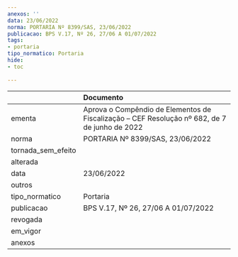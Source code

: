 ```yaml
---
anexos: ''
data: 23/06/2022
norma: PORTARIA Nº 8399/SAS, 23/06/2022
publicacao: BPS V.17, Nº 26, 27/06 A 01/07/2022
tags:
- portaria
tipo_normatico: Portaria
hide: 
- toc 
 
---
```


|                    | Documento                                                                                     |
|:-------------------|:----------------------------------------------------------------------------------------------|
| ementa             | Aprova o Compêndio de Elementos de Fiscalização – CEF Resolução nº 682, de 7 de junho de 2022 |
| norma              | PORTARIA Nº 8399/SAS, 23/06/2022                                                              |
| tornada_sem_efeito |                                                                                               |
| alterada           |                                                                                               |
| data               | 23/06/2022                                                                                    |
| outros             |                                                                                               |
| tipo_normatico     | Portaria                                                                                      |
| publicacao         | BPS V.17, Nº 26, 27/06 A 01/07/2022                                                           |
| revogada           |                                                                                               |
| em_vigor           |                                                                                               |
| anexos             |                                                                                               |